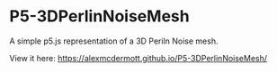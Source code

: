 # P5-3DPerlinNoiseMesh
A simple p5.js representation of a 3D Periln Noise mesh.

View it here: https://alexmcdermott.github.io/P5-3DPerlinNoiseMesh/
